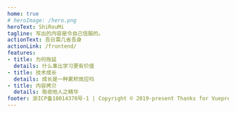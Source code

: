 ```yaml
---
home: true
# heroImage: /hero.png
heroText: ShiRouMi
tagline: 写出的内容是令自己信服的。
actionText: 吾日需几省吾身
actionLink: /frontend/
features:
- title: 为何拖延
  details: 什么事比学习更有价值
- title: 技术成长
  details: 成长是一种累积效应吗
- title: 内容拷贝
  details: 吸收他人之精华
footer: 浙ICP备18014378号-1 | Copyright © 2019-present Thanks for Vuepress
---
```

